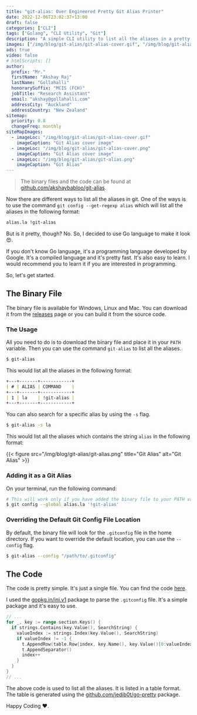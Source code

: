 ```yaml
---
title: "git-alias: Over Engineered Pretty Git Alias Printer"
date: 2022-12-06T23:02:37+13:00
draft: false
categories: ["CLI"]
tags: ["Golang", "CLI Utility", "Git"]
description: "A simple CLI utility to list all the aliases in a pretty format."
images: ["/img/blog/git-alias/git-alias-cover.gif", "/img/blog/git-alias/git-alias.png", "/img/blog/git-alias/git-alias-cover.png"]
ads: true
video: false
# htmlScripts: []
author:
  prefix: "Mr."
  firstName: "Akshay Raj"
  lastName: "Gollahalli"
  honorarySuffix: "MCIS (FCH)"
  jobTitle: "Research Assistant"
  email: "akshay@gollahalli.com"
  addressCity: "Auckland"
  addressCountry: "New Zealand"
sitemap:
  priority: 0.8
  changeFreq: monthly
siteMapImages:
  - imageLoc: "/img/blog/git-alias/git-alias-cover.gif"
    imageCaption: "Git Alias cover image"
  - imageLoc: "/img/blog/git-alias/git-alias-cover.png"
    imageCaption: "Git Alias cover image"
  - imageLoc: "/img/blog/git-alias/git-alias.png"
    imageCaption: "Git Alias"
---
```


> The binary files and the code can be found at [github.com/akshaybabloo/git-alias](https://github.com/akshaybabloo/git-alias).

Now there are different ways to list all the aliases in git. One of the ways is to use the command `git config --get-regexp alias` which will list all the aliases in the following format:

```bash
alias.la !git-alias
```

<!--adsense-->

But is it pretty, though? No. So, I decided to use Go language to make it look :heart_eyes:.

If you don't know Go language, it's a programming language developed by Google. It's a compiled language and it's pretty fast. It's also easy to learn. I would recommend you to learn it if you are interested in programming.

So, let's get started.

## The Binary File

The binary file is available for Windows, Linux and Mac. You can download it from the [releases](https://github.com/akshaybabloo/git-alias/releases) page or you can build it from the source code.

### The Usage

All you need to do is to download the binary file and place it in your `PATH` variable. Then you can use the command `git-alias` to list all the aliases.

```bash
$ git-alias
```

<!--adsense-->

This would list all the aliases in the following format:


```md
+---+-------+------------+
| # | ALIAS | COMMAND    |
+---+-------+------------+
| 1 | la    | !git-alias |
+---+-------+------------+
```

You can also search for a specific alias by using the `-s` flag.

```bash
$ git-alias -s la
```

This would list all the aliases which contains the string `alias` in the following format:

{{< figure src="/img/blog/git-alias/git-alias.png" title="Git Alias" alt="Git Alias" >}}

<!--adsense-->

### Adding it as a Git Alias

On your terminal, run the following command:

```bash
# This will work only if you have added the binary file to your PATH variable.
$ git config --global alias.la '!git-alias'
```

### Overriding the Default Git Config File Location

By default, the binary file will look for the `.gitconfig` file in the home directory. If you want to override the default location, you can use the `--config` flag.

```bash
$ git-alias --config "/path/to/.gitconfig"
```

## The Code

The code is pretty simple. It's just a single file. You can find the code [here](https://github.com/akshaybabloo/git-alias/blob/main/main.go).

I used the [gopkg.in/ini.v1](https://gopkg.in/ini.v1) package to parse the `.gitconfig` file. It's a simple package and it's easy to use.


```go
// ...
for _, key := range section.Keys() {
  if strings.Contains(key.Value(), SearchString) {
    valueIndex := strings.Index(key.Value(), SearchString)
    if valueIndex != -1 {
      t.AppendRow(table.Row{index, key.Name(), key.Value()[0:valueIndex] + c.Sprint(key.Value()[valueIndex:valueIndex+len(SearchString)]) + key.Value()[valueIndex+len(SearchString):]})
      t.AppendSeparator()
      index++
    }
  }
}
// ...

```

<!--adsense-->

The above code is used to list all the aliases. It is listed in a table format. The table is generated using the [github.com/jedib0t/go-pretty](https://github.com/jedib0t/go-pretty) package.

Happy Coding :heart:.


